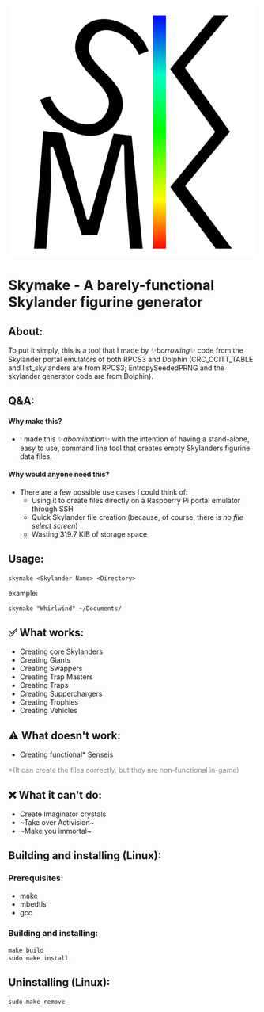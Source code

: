 ![](Logo/logo-128x128.svg)

# **Skymake - A barely-functional Skylander figurine generator**

## About:
To put it simply, this is a tool that I made by ✨*borrowing*✨ code from the Skylander portal emulators of both RPCS3 and Dolphin (CRC_CCITT_TABLE and list_skylanders are from RPCS3; EntropySeededPRNG and the skylander generator code are from Dolphin).

## Q&A:
#### Why make this?
- I made this ✨*abomination*✨ with the intention of having a stand-alone, easy to use, command line tool that creates empty Skylanders figurine data files. 
#### Why would anyone need this?
- There are a few possible use cases I could think of:
	+ Using it to create files directly on a Raspberry Pi portal emulator through SSH
	+ Quick Skylander file creation (because, of course, there is *no file select screen*)
	+ Wasting 319.7 KiB of storage space

## Usage:
```
skymake <Skylander Name> <Directory>
```
example:
```
skymake "Whirlwind" ~/Documents/
```

## ✅ What works:
- Creating core Skylanders
- Creating Giants
- Creating Swappers
- Creating Trap Masters
- Creating Traps
- Creating Supperchargers
- Creating Trophies
- Creating Vehicles

## ⚠️ What doesn't work:
- Creating functional* Senseis 

<span style="color:#888888;">*(It can create the files correctly, but they are non-functional in-game)</span>

## ❌ What it can't do:
- Create Imaginator crystals
- ~Take over Activision~
- ~Make you immortal~

## Building and installing (Linux):
### Prerequisites:
- make
- mbedtls
- gcc

### Building and installing:
``` 
make build
sudo make install
```

## Uninstalling (Linux):
``` 
sudo make remove 
```

